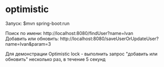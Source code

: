 # optimistic

Запуск: $mvn spring-boot:run


Поиск по имени: http://localhost:8080/findUser?name=Ivan <br />
Добавить или обновить: http://localhost:8080/saveUserOrUpdateUser?name=Ivan&param=3

Для демонстрации Optimistic lock - выполнить запрос "добавить или обновить" несколько раз, в течение 5 секунд
